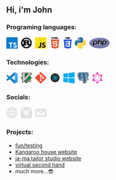 ## Hi, i'm John

### Programing languages:
<a href="https://www.typescriptlang.org/" target="_blank"><img src="/images/ts.png" height="30px"></a>&nbsp;
<a href="https://www.rust-lang.org/" target="_blank"><img src="/images/rust.png" height="30px"></a>&nbsp;
<a href="https://developer.mozilla.org/en-US/docs/Web/JavaScript" target="_blank"><img src="/images/js.png" height="30px"></a>&nbsp;
<a href="https://html.spec.whatwg.org/multipage/" target="_blank"><img src="/images/html.png" height="30px"></a>&nbsp;
<a href="https://www.w3schools.com/css/" target="_blank"><img src="/images/css.png" height="30px"></a>&nbsp;
<a href="https://www.python.org/" target="_blank"><img src="/images/python.png" height="30px"></a>&nbsp;
<a href="https://www.php.net/" target="_blank"><img src="/images/php.png" height="30px"></a>&nbsp;


### Technologies:
<a href="https://code.visualstudio.com/" target="_blank"><img src="/images/vscode.png" height="30px"></a>&nbsp;
<a href="https://www.vim.org/" target="_blank"><img src="/images/vim.png" height="30px"></a>&nbsp;
<a href="https://git-scm.com/" target="_blank"><img src="/images/git.png" height="30px"></a>&nbsp;
<a href="https://reactjs.org/" target="_blank"><img src="/images/react.png" height="30px"></a>&nbsp;
<a href="https://www.microsoft.com/windows/" target="_blank"><img src="/images/windows.png" height="30px"></a>&nbsp;
<a href="https://www.postgresql.org/" target="_blank"><img src="/images/original/psql.png" height="30px"></a>&nbsp;
<a href="https://graphql.org/" target="_blank"><img src="/images/gql.png" height="30px"></a>&nbsp;

### Socials:
  <a href="http://janstaffa.cz" target="_blank"><img src="/images/website.png" height="30px"></a>&nbsp;
  <a href="https://www.instagram.com/janstaffa/" target="_blank"><img src="/images/instagram.png" height="30px"></a>&nbsp;
  <a href="mailto:jstaffa@janstaffa.cz" target="_blank"><img src="/images/email.png" height="30px"></a>&nbsp;
### Projects:
  - [fun/testing](https://janstaffa.github.io/)
  - [Kangaroo house website](http://klokanek-sterboholy.cz/)
  - [ja-ma tailor studio website](https://ja-ma.cz/)
  - [virtual second hand](http://bazarek.jednoduse.cz/)
  - much more...😎
